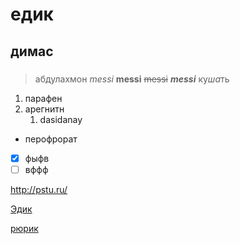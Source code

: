 # едик
## димас ##
###
>абдулахмон
*messi*
**messi**
>~~messi~~
***messi***
>ку*ша*ть
1. парафен
2. арегнитн
   1. dasidanay
+ перофрорат
- [x] фыфв
- [ ] вффф

<http://pstu.ru/>

[Эдик](http://pstu.ru "эдик")

[рюрик][url.pstu]

[url.pstu]: http://pstu.ru 
